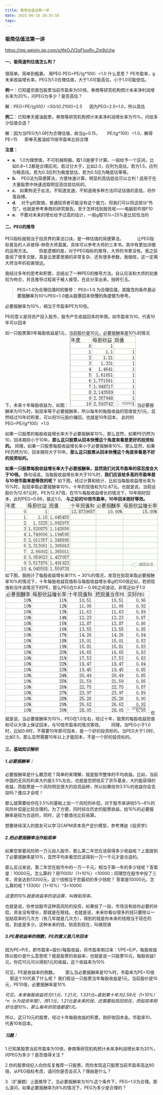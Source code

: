 ```yaml
---
title: 极简估值法第一讲
date: 2025-06-18 20:35:55
tags:
---
```

### 极简估值法第一讲
https://mp.weixin.qq.com/s/tfeOJV2qFIooRy_Zm9zUjw
#### 一、极简速判估值怎么判？
很简单。简单到粗暴。
用PEG
PEG=PE/(g*100）=1.0
什么意思？
PE市盈率，g未来收益增长率，PEG为1.0合理估值，大于1.0可能高估，小于1.0可能低估。

**例一**：已知盛京面包股票当前市盈率为50倍，券商等研究机构预计未来净利润增长率为20%，问PEG为多少？是否高估？

解：PEG=PE/(g*100）=50/(0.2*100)=2.5      因为PEG=2.5>1.0，所以高估

**例二**：已知奉天酱油股票，券商等研究机构预计未来净利润增长率为15%，问给多少估值合适？

解：因为当PEG为1.0时为合理估值，故当g=0.15，      PE/(g*100）=1.0，解得PE=15      即奉天酱油给15倍市盈率比较合理

**注意：**
* **a.**    1.0为理想值，不可机械照搬。取1.0是便于计算。一般给予一个区间，比如0.8~1.2都是合理区间，若过分大于，比如2.0，应列为高估，若为1.5，应列为略高估。若为0.3应列为极度低估，若为0.5应为略低估等等。
* **b.**    PEG法为简便算法，方便快速计算，明显的高估低估可以立判 ! 适用于在大量股票中快速选取明显高估低估标的。
* **c.**    如果拘泥于此法，不知道变通，不知道用多种方法印证估值的高低，将作茧自缚。
* **d.**    对于g的取值，普通投资者可能没有这个能力，但我们可以将这部分“外包”，也就是参考券商的研究报告。至于怎样找到报告呢——电脑软件按F10
* **e.**   不要对未来的增长给予过高的估计，一般g取15%~25%是比较恰当的

#### 二、PEG的推导
PEG指标就相当于投资界的乘法口诀，是一种估值的简便算法。     
      
让PEG指标普及的人非彼得-林奇大师莫属，具体可以参考大师的三本书。其中有更加详细的运用方法。
      
但是遗憾的是，对于PEG指标的推导，大师的书里没有。我之前查阅了很多文献，真是云里雾里搞的非常复杂，还有很多参数，我相信，这一定离大师当年的初衷很远。

我经过多年的思考和积累，总结出了一种PEG的推导方法。自认应该和大师的初衷较为吻合，并且推导过程易于被人接受。在此分享出来，抛砖引玉。

> **PEG=1.0为合理估值时的推导：
PEG=1.0 为合理估值，其隐含的条件是必要报酬率为10%PEG=1.0是从股票回本快慢的角度做为参考。**

必要报酬率为10%，相当于市盈率PE为10倍。

PE的意义是将资产投入股市，股市产生收益回本的年限。如市盈率为10，代表10年可以回本

如一只股票第0年每股收益是1元，当前股价是10元，必要报酬率是10%的情况下，未来十年每股收益为，如图：
![](./极简估值法第一讲/1.jpg)
当必要报酬率为10%时，贴现率等于必要报酬率，所以每年的每股收益的现值皆为1元，显然经过10年的积累，可以将10元股价赚回，也就是10年回本。
此时的PEG=PE/(g*100）=1.0

如果一只股票的每股收益增长率大于必要报酬率10%，那么显然，如果PE仍然为10，回本期将小于10年。**那么这只股票从回本快慢这个角度来看是更好的投资标的。**
同理，如果一只股票每股收益增长率小于必要报酬率10%，那么显然，如果PE仍然为10，回本期将大于10年。**那么这只股票从回本快慢这个角度来看是不好的投资标的。**

**如果一只股票每股收益增长率大于必要报酬率，显然我们对其市盈率的容忍度会大于10倍。**
换句话说，当每股收益增长率大于10%时，**我们应该给多高的市盈率是与10倍市盈率是等效的呢？**
如下图，经过计算和统计，比如当每股收益增长率为15%时，贴现率取必要报酬率10%，十年的现值和为12.87元。也就是说，当假设股价为12.87元时，PE为12.87倍，在15%每股收益增长的情况下，10年刚好回本，此时PEG=0.86，接近1.0。
**与之前的10倍市盈率，10年回本刚好等效。**
![](./极简估值法第一讲/2.jpg)
如下图，我统计了每股收益增长率11% ~ 30%的情况，发现在贴现率取必要报酬率10%的情况下，十年每股收益现值和与每股收益增长率g的100倍近似，若把现值和当作该情况下的PE，那么PEG在0.83 ~ 0.96之间波动，非常近似于1.0
![](./极简估值法第一讲/3.jpg)
也就是说，当必要报酬率为10%，PEG在1.0左右，经过十年，股票的每股收益现值和可以大体上保证回本，与10倍市盈率的情况等效。      
同理，当PEG小于1.0时，比如0.6时，不需要10年即可回本，是一个好的投资标的。当PEG大于1.0时，比如1.5，那么显然需要10年以上才能回本，不是一个好的投资标的。
#### 三、基础知识解析
##### 1.必要报酬率：
必要报酬率是什么概念呢？简单的来理解，就是股市整体的平均收益。比如，当前中国的无风险利率大约是3.5%左右，也就是您把钱买了货币基金，大约能获得的收益，而股票是一个风险明显很大的投资品种，所以如果给你3.5%的收益你会去投吗？傻瓜才会呢！

那么就需要给你在3.5%的基础上加一个风险的补偿，对于股市来讲给5%~8%的风险补偿是比较合理的。为了方便，同时综合历史的股票收益，给10%的必要报酬率是较为合适的，同时，这个数值也比较易算。       

想要继续深入的朋友可以学习CAPM资本资产定价模型，参考博迪《投资学》
##### 2.把必要报酬率当作贴现率
如果您冒着风险把一万元投入股市，那么第二年您应该获得多少收益呢？上面提到了必要报酬率是10%，显然平均来看您应该得到一万一千元才是合适的。

那么反过来说，第二年您在股市中的一万一千元，相当于第一年的多少钱呢？答案是：10000元。怎么算的？用11000/（1+10%）=10000；同理您在股市中投了三年，资金达到13300元，这个钱相当于您最初的多少钱呢？ 答案是10000元，怎么算的呢？13300/（1+10%）^3=10000

*这里的10%就是收益率的逆运算，叫做贴现率。*

也就是说，你参加股市这种高风险的投资，如果投了一段，市场没有给你必要的补偿，资金没有增长，那就是在赔钱。 也就是说，未来你看似很多的钱只要除以一加贴现率的几次方（有几年就是几次方），得到的就是你未来的钱相当于现在的钱，到底是多少。这种未来的钱，贴现到现在，叫做现值

##### 3.PE是收益率的倒数，PE的意义是几年回本
因为PE=P/E，即市盈率=股价/每股收益，将市盈率倒过来：1/PE=E/P，每股收益除以股价是什么意思呢？就是股票的收益率，也就是说一只股票10元，每股收益1元，你花10元可以得到1元的收益，这个收益率为10%

可见，PE是收益率的倒数。      
那么当必要报酬率是10%时，市盈率为PE=10倍      
那这个10代表了什么呢？
我们假设一只股票当年每股收益是1元，当前股价是10元，PE10倍，必要报酬率是10%

*可见，未来每股收益将为1.1元，1.21元，1.331元~直到第十年为2.59元（1+10%）^n（n为投资年限），而1.1元，1.21元是未来的钱，还需要贴现回现在，而贴现率刚好也是10%，那么每年的现值都是1元。*

所以，这只10元的股票，经过十年每股收益的积累，刚好收回本金。市盈率10，代表10年回本。
##### 习题：
1.已知某股票当前市盈率为10倍，券商等研究机构预计未来净利润增长率为20%，问PEG为多少？是否值得关注？

2.你的股票经纪人向你反复推荐一只股票，而你发现这只股票当前市盈率高达80倍，从PEG指标考虑，请问你是否会买入？理由是什么？

3.（扩展题）上面推导了，当必要报酬率为10%这个条件下，PEG=1.0为合理。那么请问，如果必要报酬率为8%的情况下，PEG为多少是合理的？

